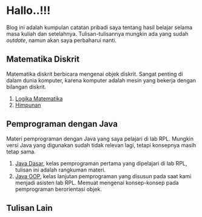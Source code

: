 # Hallo..!!!

Blog ini adalah kumpulan catatan pribadi saya tentang hasil belajar selama masa
kuliah dan setelahnya. Tulisan-tulisannya mungkin ada yang sudah _outdate_,
namun akan saya perbaharui nanti.

## Matematika Diskrit

Matematika diskrit berbicara mengenai objek diskrit. Sangat penting di dalam
dunia komputer, karena komputer adalah mesin yang bekerja dengan bilangan
diskrit.
1. [Logika Matematika](2025-04-06-logika-matematika-biner)
2. [Himpunan](2025-01-14-set)

## Pemprograman dengan Java

Materi pemprograman dengan Java yang saya pelajari di lab RPL. Mungkin versi
Java yang digunakan sudah tidak relevan lagi, tetapi konsepnya masih tetap sama.

1. [Java Dasar](2017-05-13-intro-java), kelas pemprograman pertama yang
   dipelajari di lab RPL, tulisan ini adalah rangkuman materi.
2. [Java OOP](2019-04-28-java-oop), kelas lanjutan pemprograman yang disusun
   pada saat kami menjadi asisten lab RPL. Memuat mengenai konsep-konsep pada
   pemprograman berorientasi objek.

## Tulisan Lain